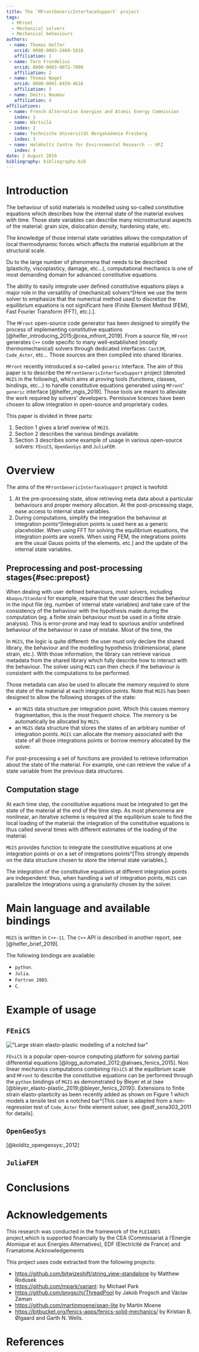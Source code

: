 ```yaml
---
title: The `MFrontGenericInterfaceSupport` project
tags:
  - MFront
  - Mechanical solvers
  - Mechanical behaviours
authors:
 - name: Thomas Helfer
   orcid: 0000-0003-2460-5816
   affiliation: 1
 - name: Tero Frondelius
   orcid: 0000-0003-0872-7098
   affiliation: 2
 - name: Thomas Nagel
   orcid: 0000-0001-8459-4616
   affiliation: 3
 - name: Dmitri Naumov
   affiliation: 4
affiliations:
 - name: French Alternative Energies and Atomic Energy Commission
   index: 1
 - name: Wärtsilä
   index: 2
 - name: Technische Universität Bergakademie Freiberg
   index: 3
 - name: Helmholtz Centre for Environmental Research -- UFZ
   index: 4
date: 2 August 2019
bibliography: bibliography.bib
---
```


<!--
pandoc -f markdown_strict --bibliography=bibliography.bib --filter pandoc-citeproc paper.md -o paper.pdf
-->

# Introduction

The behaviour of solid materials is modelled using so-called
constitutive equations which describes how the internal state of the
material evolves with time. Those state variables can describe many
microstructural aspects of the material: grain size, dislocation
density, hardening state, etc.

The knowledge of those internal state variables allows the computation
of local thermodynamic forces which affects the material equilibrium at
the structural scale.

Du to the large number of phenomena that needs to be described
(plasticity, viscoplasticy, damage, etc...), computational mechanics is
one of most demanding domain for advanced constitutive equations.

The ability to easily integrate user defined constitutive equations
plays a major role in the versatility of (mechanical) solvers^[Here we
use the term solver to emphasize that the numerical method used to
discretize the equilibrium equations is not significant here (Finite
Element Method (FEM), Fast Fourier Transform (FFT), etc.).].

The `MFront` open-source code generator has been designed to simplify
the process of implementing constitutive equations
[@helfer_introducing_2015;@cea_mfront_2019]. From a source file,
`MFront` generates `C++` code specific to many well-established (mostly
thermomechanical) solvers through dedicated interfaces: `Cast3M`,
`Code_Aster`, etc... Those sources are then compiled into shared
libraries.

`MFront` recently introduced a so-called `generic` interface. The aim of
this paper is to describe the `MFrontGenericInterfaceSupport` project
(denoted `MGIS` in the following), which aims at proving tools
(functions, classes, bindings, etc…) to handle constitutive equations
generated using `MFront`' `generic` interface [@helfer_mgis_2019]. Those
tools are meant to alleviate the work required by solvers' developers.
Permissive licences have been chosen to allow integration in open-source
and proprietary codes.

This paper is divided in three parts:

1. Section 1 gives a brief overiew of `MGIS`.
2. Section 2 describes the various bindings available.
3. Section 3 describes some example of usage in various open-source
  solvers: `FEniCS`, `OpenGeoSys` and `JuliaFEM`.

# Overview

The aims of the `MFrontGenericInterfaceSupport` project is twofold:

1. At the pre-processing state, allow retrieving meta data about a
  particular behaviours and proper memory allocation. At the
  post-processing stage, ease access to internal state variables.
2. During computations, simplify the integration the behaviour at
  integration points^[Integration points is used here as a generic
  placeholder. When using FFT for solving the equilibrium equations, the
  integration points are voxels. When using FEM, the integrations points
  are the usual Gauss points of the elements. etc.] and the update of
  the internal state variables.

## Preprocessing and post-processing stages{#sec:prepost}

When dealing with user defined behaviours, most solvers, including
`Abaqus/Standard` for example, require that the user describes the
behaviour in the input file (eg. number of internal state variables) and
take care of the consistency of the behaviour with the hypothesis made
during the computation (eg. a finite strain behaviour must be used in a
finite strain analysis). This is error-prone and may lead to spurious
and/or undefined behaviour of the behaviour in case of mistake. Most of the time, the 

In `MGIS`, the logic is quite different: the user must only declare the
shared library, the behaviour and the modelling hypothesis
(tridimensional, plane strain, etc.). With those information, the
library can retrieve various metadata from the shared library which
fully describe how to interact with the behaviour. The solver using
`MGIS` can then check if the behaviour is consistent with the
computations to be performed.

Those metadata can also be used to allocate the memory required to store
the state of the material at each integration points. Note that `MGIS`
has been designed to allow the following storages of the state:

- an `MGIS` data structure per integration point. Which this causes
  memory fragmentation, this is the most frequent choice. The memory is
  be automatically be allocated by `MGIS`.
- an `MGIS` data structure that stores the states of an arbitrary number
  of integration points. `MGIS` can allocate the memory associated with
  the state of all those integrations points or borrow memory allocated
  by the solver.

For post-processing a set of functions are provided to retrieve
information about the state of the material. For example, one can
retrieve the value of a state variable from the previous data
structures.

## Computation stage

At each time step, the constitutive equations must be integrated to get
the state of the material at the end of the time step. As most phenomena
are nonlinear, an iterative scheme is required at the equilibrium scale
to find the local loading of the material: the integration of the
constitutive equations is thus called several times with different
estimates of the loading of the material.

`MGIS` provides function to integrate the constitutive equations at one
integration points or on a set of integrations points^[This strongly
depends on the data structure chosen to store the internal state
variables.].

The integration of the constitutive equations at different integration
points are independent: thus, when handling a set of integration points,
`MGIS` can parallelize the integrations using a granularity chosen by
the solver.

# Main language and available bindings

`MGIS` is written in `C++-11`. The `C++` API is described in another
report, see [@helfer_brief_2019].

The following bindings are available:

- `python`.
- `Julia`.
- `Fortran 2003`.
- `C`.

# Example of usage

## `FEniCS`

!["Large strain elasto-plastic modelling of a notched
bar"](img/FEniCS.png "Large strain elasto-plastic modelling of a notched
bar")

`FEniCS` is a popular open-source computing platform for solving partial
differential equations [@logg_automated_2012;@alnaes_fenics_2015]. Non
linear mechanics computations combining `FEniCS` at the equilibrium
scale and `MFront` to describe the constitutive equations can be
performed through the `python` bindings of `MGIS` as demonstrated by
Bleyer et al (see [@bleyer_elasto-plastic_2019;@bleyer_fenics_2019]).
Extensions to finite strain elasto-plasticity as been recently added as
shown on Figure 1 which models a tensile test on a notched bar^[This
case is adapted from a non-regression test of `Code_Aster` finite
element solver, see @edf_ssna303_2011 for details].

## `OpenGeoSys`

[@kolditz_opengeosys:_2012]

## `JuliaFEM`

# Conclusions


# Acknowledgements

This research was conducted in the framework of the `PLEIADES`
project,which is supported financially by the CEA (Commissariat à
l’Energie Atomique et aux Energies Alternatives), EDF (Electricité de
France) and Framatome.Acknowledgements


This project uses code extracted from the following projects:

- https://github.com/bitwizeshift/string_view-standalone by Matthew
  Rodusek
- https://github.com/mpark/variant: by Michael Park
- https://github.com/progschj/ThreadPool by Jakob Progsch and Václav
  Zeman
- https://github.com/martinmoene/span-lite by Martin Moene
- https://bitbucket.org/fenics-apps/fenics-solid-mechanics/ by
  Kristian B. Ølgaard and Garth N. Wells.

# References
